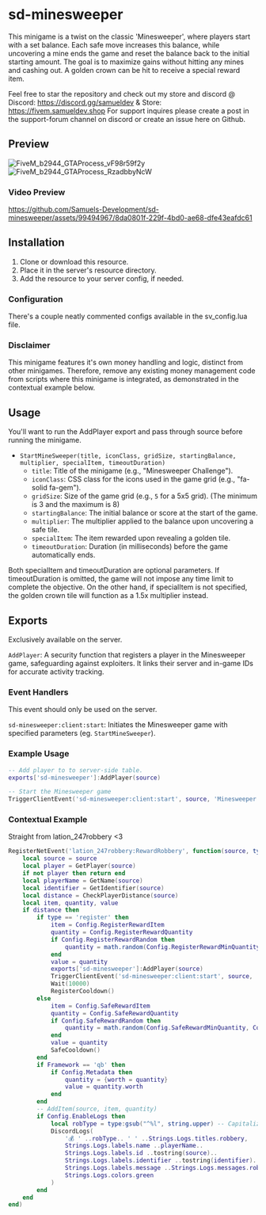 # sd-minesweeper

This minigame is a twist on the classic 'Minesweeper', where players start with a set balance. Each safe move increases this balance, while uncovering a mine ends the game and reset the balance back to the initial starting amount. The goal is to maximize gains without hitting any mines and cashing out. A golden crown can be hit to receive a special reward item. 

Feel free to star the repository and check out my store and discord @ Discord: https://discord.gg/samueldev & Store: https://fivem.samueldev.shop 
For support inquires please create a post in the support-forum channel on discord or create an issue here on Github.

## Preview
<img src="https://github.com/Samuels-Development/sd-minesweeper/assets/99494967/a4e9dc4b-a06e-4bf9-bd49-d10aaed867e3" alt="FiveM_b2944_GTAProcess_vF98r59f2y" style="margin-right: 30px;"/>
<img src="https://github.com/Samuels-Development/sd-minesweeper/assets/99494967/bcb95cde-fb75-4992-bea3-02368bdae5bf" alt="FiveM_b2944_GTAProcess_RzadbbyNcW"/>



### Video Preview

https://github.com/Samuels-Development/sd-minesweeper/assets/99494967/8da0801f-229f-4bd0-ae68-dfe43eafdc61





## Installation

1. Clone or download this resource.
2. Place it in the server's resource directory.
3. Add the resource to your server config, if needed.

### Configuration
There's a couple neatly commented configs available in the sv_config.lua file.

### Disclaimer
This minigame features it's own money handling and logic, distinct from other minigames. Therefore, remove any existing money management code from scripts where this minigame is integrated, as demonstrated in the contextual example below.

## Usage

You'll want to run the AddPlayer export and pass through source before running the minigame.

- `StartMineSweeper(title, iconClass, gridSize, startingBalance, multiplier, specialItem, timeoutDuration)`
   - `title`: Title of the minigame (e.g., "Minesweeper Challenge").
   - `iconClass`: CSS class for the icons used in the game grid (e.g., "fa-solid fa-gem").
   - `gridSize`: Size of the game grid (e.g., `5` for a 5x5 grid). (The minimum is 3 and the maximum is 8)
   - `startingBalance`: The initial balance or score at the start of the game.
   - `multiplier`: The multiplier applied to the balance upon uncovering a safe tile.
   - `specialItem`: The item rewarded upon revealing a golden tile.
   - `timeoutDuration`: Duration (in milliseconds) before the game automatically ends.

Both specialItem and timeoutDuration are optional parameters. If timeoutDuration is omitted, the game will not impose any time limit to complete the objective. On the other hand, if specialItem is not specified, the golden crown tile will function as a 1.5x multiplier instead.

## Exports 
Exclusively available on the server.

 `AddPlayer`: A security function that registers a player in the Minesweeper game, safeguarding against exploiters. It links their server and in-game IDs for accurate activity tracking.

### Event Handlers
This event should only be used on the server.

 `sd-minesweeper:client:start`: Initiates the Minesweeper game with specified parameters (eg. `StartMineSweeper`).

### Example Usage
```lua
-- Add player to to server-side table.
exports['sd-minesweeper']:AddPlayer(source)

-- Start the Minesweeper game
TriggerClientEvent('sd-minesweeper:client:start', source, 'Minesweeper Challenge', 'fa-solid fa-gem', 5, 1000, 1.2, 'diamond', 20000)
```

### Contextual Example
Straight from lation_247robbery <3
```lua
RegisterNetEvent('lation_247robbery:RewardRobbery', function(source, type)
    local source = source
    local player = GetPlayer(source)
    if not player then return end
    local playerName = GetName(source)
    local identifier = GetIdentifier(source)
    local distance = CheckPlayerDistance(source)
    local item, quantity, value
    if distance then
        if type == 'register' then
            item = Config.RegisterRewardItem
            quantity = Config.RegisterRewardQuantity
            if Config.RegisterRewardRandom then
                quantity = math.random(Config.RegisterRewardMinQuantity, Config.RegisterRewardMaxQuantity)
            end
            value = quantity
            exports['sd-minesweeper']:AddPlayer(source)
            TriggerClientEvent('sd-minesweeper:client:start', source, 'Register Balance', 'fas fa-shopping-cart', 6, quantity, 1.05, 'laptop', 20000)
            Wait(10000)
            RegisterCooldown()
        else
            item = Config.SafeRewardItem
            quantity = Config.SafeRewardQuantity
            if Config.SafeRewardRandom then
                quantity = math.random(Config.SafeRewardMinQuantity, Config.SafeRewardMaxQuantity)
            end
            value = quantity
            SafeCooldown()
        end
        if Framework == 'qb' then
            if Config.Metadata then
                quantity = {worth = quantity}
                value = quantity.worth
            end
        end
        -- AddItem(source, item, quantity)
        if Config.EnableLogs then
            local robType = type:gsub("^%l", string.upper) -- Capitalizing string for logs
            DiscordLogs(
                '💰 ' ..robType.. ' ' ..Strings.Logs.titles.robbery,
                Strings.Logs.labels.name ..playerName..
                Strings.Logs.labels.id ..tostring(source)..
                Strings.Logs.labels.identifier ..tostring(identifier)..
                Strings.Logs.labels.message ..Strings.Logs.messages.robbery.. '$' ..GroupDigits(value).. ' ' ..item,
                Strings.Logs.colors.green
            )
        end
    end
end)
```

